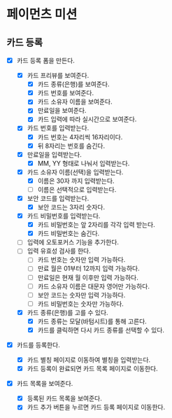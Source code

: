 # 페이먼츠 미션

## 카드 등록

- [x] 카드 등록 폼을 만든다.

  - [x] 카드 프리뷰를 보여준다.
    - [x] 카드 종류(은행)를 보여준다.
    - [x] 카드 번호를 보여준다.
    - [x] 카드 소유자 이름을 보여준다.
    - [x] 만료일을 보여준다.
    - [x] 카드 입력에 따라 실시간으로 보여준다.
  - [x] 카드 번호를 입력받는다.
    - [x] 카드 번호는 4자리씩 16자리이다.
    - [x] 뒤 8자리는 번호를 숨긴다.
  - [x] 만료일을 입력받는다.
    - [x] MM, YY 형태로 나눠서 입력받는다.
  - [x] 카드 소유자 이름(선택)을 입력받는다.
    - [x] 이름은 30자 까지 입력받는다.
    - [ ] 이름은 선택적으로 입력받는다.
  - [x] 보안 코드를 입력받는다.
    - [x] 보안 코드는 3자리 숫자다.
  - [x] 카드 비밀번호를 입력받는다.
    - [x] 카드 비밀번호는 앞 2자리를 각각 입력 받는다.
    - [x] 카드 비밀번호는 숨긴다.
  - [ ] 입력에 오토포커스 기능을 추가한다.
  - [ ] 입력 유효성 검사를 한다.
    - [ ] 카드 번호는 숫자만 입력 가능하다.
    - [ ] 만료 월은 01부터 12까지 입력 가능하다.
    - [ ] 만료일은 현재 월 이후만 입력 가능하다.
    - [ ] 카드 소유자 이름은 대문자 영어만 가능하다.
    - [ ] 보안 코드는 숫자만 입력 가능하다.
    - [ ] 카드 비밀번호는 숫자만 가능하다.
  - [x] 카드 종류(은행)를 고를 수 있다.
    - [x] 카드 종류는 모달(바텀시트)를 통해 고른다.
    - [x] 카드를 클릭하면 다시 카드 종류를 선택할 수 있다.

- [x] 카드를 등록한다.

  - [x] 카드 별칭 페이지로 이동하여 별칭을 입력받는다.
  - [x] 카드 등록이 완료되면 카드 목록 페이지로 이동한다.

- [x] 카드 목록을 보여준다.

  - [x] 등록된 카드 목록을 보여준다.
  - [x] 카드 추가 버튼을 누르면 카드 등록 페이지로 이동한다.
